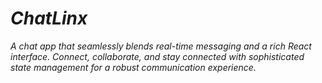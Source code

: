 # *ChatLinx*

*A chat app that seamlessly blends real-time messaging and a rich React interface. Connect, collaborate, and stay connected with sophisticated state management for a robust communication experience.*
